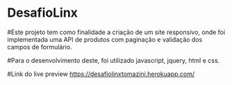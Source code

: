 # DesafioLinx

#Este projeto tem como finalidade a criação de um site responsivo, onde foi implementada uma API de produtos com paginação e validação dos campos de formulário.

#Para o desenvolvimento deste, foi utilizado javascript, jquery, html e css.

#Link do live preview https://desafiolinxtomazini.herokuapp.com/
